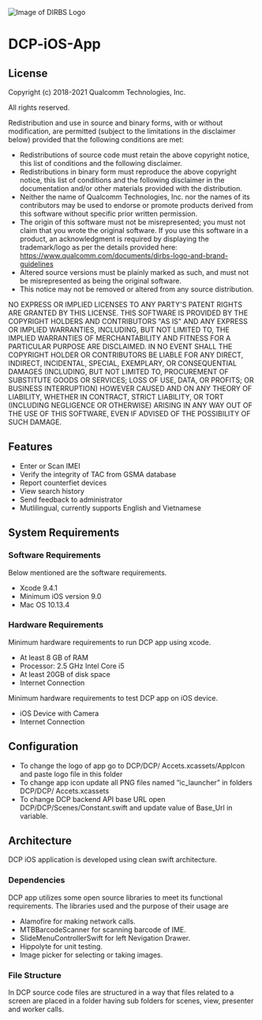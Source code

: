 ![Image of DIRBS Logo](https://avatars0.githubusercontent.com/u/42587891?s=100&v=4)


# DCP-iOS-App
## License
Copyright (c) 2018-2021 Qualcomm Technologies, Inc.

All rights reserved.

Redistribution and use in source and binary forms, with or without modification, are permitted (subject to the limitations in the disclaimer below) provided that the following conditions are met:

* Redistributions of source code must retain the above copyright notice, this list of conditions and the following disclaimer.
* Redistributions in binary form must reproduce the above copyright notice, this list of conditions and the following disclaimer in the documentation and/or other materials provided with the distribution.
* Neither the name of Qualcomm Technologies, Inc. nor the names of its contributors may be used to endorse or promote products derived from this software without specific prior written permission.
* The origin of this software must not be misrepresented; you must not claim that you wrote the original software. If you use this software in a product, an acknowledgment is required by displaying the trademark/logo as per the details provided here: https://www.qualcomm.com/documents/dirbs-logo-and-brand-guidelines
* Altered source versions must be plainly marked as such, and must not be misrepresented as being the original software.
* This notice may not be removed or altered from any source distribution.

NO EXPRESS OR IMPLIED LICENSES TO ANY PARTY'S PATENT RIGHTS ARE GRANTED BY THIS LICENSE. THIS SOFTWARE IS PROVIDED BY THE COPYRIGHT HOLDERS AND CONTRIBUTORS "AS IS" AND ANY EXPRESS OR IMPLIED WARRANTIES, INCLUDING, BUT NOT LIMITED TO, THE IMPLIED WARRANTIES OF MERCHANTABILITY AND FITNESS FOR A PARTICULAR PURPOSE ARE DISCLAIMED. IN NO EVENT SHALL THE COPYRIGHT HOLDER OR CONTRIBUTORS BE LIABLE FOR ANY DIRECT, INDIRECT, INCIDENTAL, SPECIAL, EXEMPLARY, OR CONSEQUENTIAL DAMAGES (INCLUDING, BUT NOT LIMITED TO, PROCUREMENT OF SUBSTITUTE GOODS OR SERVICES; LOSS OF USE, DATA, OR PROFITS; OR BUSINESS INTERRUPTION) HOWEVER CAUSED AND ON ANY THEORY OF LIABILITY, WHETHER IN CONTRACT, STRICT LIABILITY, OR TORT (INCLUDING NEGLIGENCE OR OTHERWISE) ARISING IN ANY WAY OUT OF THE USE OF THIS SOFTWARE, EVEN IF ADVISED OF THE POSSIBILITY OF SUCH DAMAGE.

## Features
- Enter or Scan IMEI
- Verify the integrity of TAC from GSMA database
- Report counterfiet devices
- View search history
- Send feedback to administrator
- Mutlilingual, currently supports English and Vietnamese

## System Requirements
### Software Requirements
Below mentioned are the software requirements.
-	Xcode 9.4.1
-	Minimum iOS version 9.0
-	Mac OS 10.13.4

### Hardware Requirements
Minimum hardware requirements to run DCP app using xcode.
-	At least 8 GB of RAM
-	Processor: 2.5 GHz Intel Core i5
-	At least 20GB of disk space
-	Internet Connection

Minimum hardware requirements to test DCP app on iOS device.
-	iOS Device with Camera
-	Internet Connection


## Configuration
-	To change the logo of app go to DCP/DCP/ Accets.xcassets/AppIcon and paste logo file in this folder
-	To change app icon update all PNG files named “ic_launcher” in folders DCP/DCP/ Accets.xcassets  
-	To change DCP backend API base URL open DCP/DCP/Scenes/Constant.swift and update value of Base_Url in variable.
## Architecture
DCP iOS application is developed using clean swift architecture.
### Dependencies
DCP app utilizes some open source libraries to meet its functional requirements. The libraries used and the purpose of their usage are
-	Alamofire for making network calls.
-	MTBBarcodeScanner for scanning barcode of IME.
- SlideMenuControllerSwift for left Nevigation Drawer. 
-	Hippolyte for unit testing.
-	Image picker for selecting or taking images.

### File Structure
In DCP source code files are structured in a way that files related to a screen are placed in a folder having sub folders for scenes, view, presenter and worker calls.
